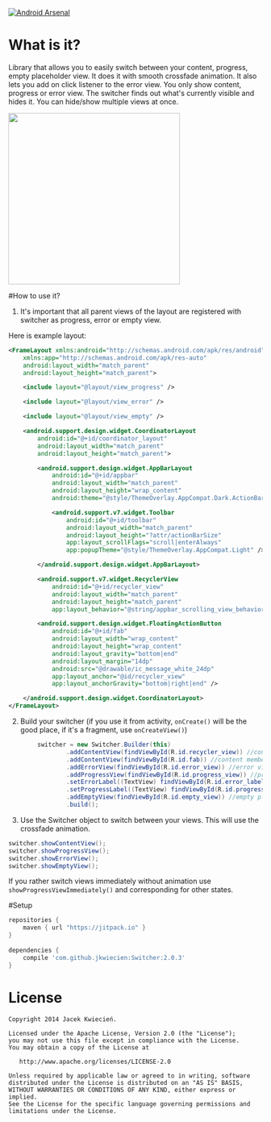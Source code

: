 [![Android Arsenal](https://img.shields.io/badge/Android%20Arsenal-Switcher-brightgreen.svg?style=flat)](https://android-arsenal.com/details/1/2603)

# What is it?
Library that allows you to easily switch between your content, progress, empty placeholder view. It does it with smooth crossfade animation. It also lets you add on click listener to the error view.
  You only show content, progress or error view. The switcher finds out what's currently visible and hides it. You can hide/show multiple views at once.
  
  
<img src="http://g.recordit.co/Gav0lfPXMV.gif" height="340" />
  
#How to use it?
1)  It's important that all parent views of the layout are registered with switcher as progress, error or empty view.

Here is example layout:
```xml
<FrameLayout xmlns:android="http://schemas.android.com/apk/res/android"
    xmlns:app="http://schemas.android.com/apk/res-auto"
    android:layout_width="match_parent"
    android:layout_height="match_parent">

    <include layout="@layout/view_progress" />

    <include layout="@layout/view_error" />

    <include layout="@layout/view_empty" />

    <android.support.design.widget.CoordinatorLayout
        android:id="@+id/coordinator_layout"
        android:layout_width="match_parent"
        android:layout_height="match_parent">

        <android.support.design.widget.AppBarLayout
            android:id="@+id/appbar"
            android:layout_width="match_parent"
            android:layout_height="wrap_content"
            android:theme="@style/ThemeOverlay.AppCompat.Dark.ActionBar">

            <android.support.v7.widget.Toolbar
                android:id="@+id/toolbar"
                android:layout_width="match_parent"
                android:layout_height="?attr/actionBarSize"
                app:layout_scrollFlags="scroll|enterAlways"
                app:popupTheme="@style/ThemeOverlay.AppCompat.Light" />

        </android.support.design.widget.AppBarLayout>

        <android.support.v7.widget.RecyclerView
            android:id="@+id/recycler_view"
            android:layout_width="match_parent"
            android:layout_height="match_parent"
            app:layout_behavior="@string/appbar_scrolling_view_behavior" />

        <android.support.design.widget.FloatingActionButton
            android:id="@+id/fab"
            android:layout_width="wrap_content"
            android:layout_height="wrap_content"
            android:layout_gravity="bottom|end"
            android:layout_margin="14dp"
            android:src="@drawable/ic_message_white_24dp"
            app:layout_anchor="@id/recycler_view"
            app:layout_anchorGravity="bottom|right|end" />

    </android.support.design.widget.CoordinatorLayout>
</FrameLayout>
```

2) Build your switcher (if you use it from activity, ```onCreate()``` will be the good place, if it's a fragment, use ```onCreateView()```)
```java
        switcher = new Switcher.Builder(this)
                .addContentView(findViewById(R.id.recycler_view)) //content member
                .addContentView(findViewById(R.id.fab)) //content member
                .addErrorView(findViewById(R.id.error_view)) //error view member
                .addProgressView(findViewById(R.id.progress_view)) //progress view member
                .setErrorLabel((TextView) findViewById(R.id.error_label)) // TextView within your error member group that you want to change
                .setProgressLabel((TextView) findViewById(R.id.progress_label)) // TextView within your progress member group that you want to change
                .addEmptyView(findViewById(R.id.empty_view)) //empty placeholder member
                .build();
```

3) Use the Switcher object to switch between your views. This will use the crossfade animation.
```java
switcher.showContentView();
switcher.showProgressView();
switcher.showErrorView();
switcher.showEmptyView();
```

If you rather switch views immediately without animation use ```showProgressViewImmediately()``` and corresponding for other states.

#Setup
```groovy
repositories {
    maven { url "https://jitpack.io" }
}
    
dependencies {
    compile 'com.github.jkwiecien:Switcher:2.0.3'
}
```


License
=======

    Copyright 2014 Jacek Kwiecień.

    Licensed under the Apache License, Version 2.0 (the "License");
    you may not use this file except in compliance with the License.
    You may obtain a copy of the License at

       http://www.apache.org/licenses/LICENSE-2.0

    Unless required by applicable law or agreed to in writing, software
    distributed under the License is distributed on an "AS IS" BASIS,
    WITHOUT WARRANTIES OR CONDITIONS OF ANY KIND, either express or implied.
    See the License for the specific language governing permissions and
    limitations under the License.
